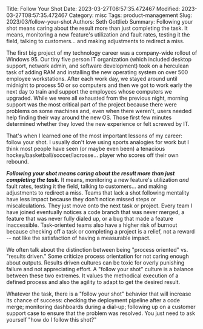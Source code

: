 Title: Follow Your Shot
Date: 2023-03-27T08:57:35.472467
Modified: 2023-03-27T08:57:35.472467
Category: misc
Tags: product-management
Slug: 2023/03/follow-your-shot
Authors: Seth Gottlieb
Summary: Following your shot means caring about the result more than just completing the task.  It means, monitoring a new feature's utilization and fault rates, testing it the field, talking to customers... and making adjustments to redirect a miss. 

The first big project of my technology career was a company-wide rollout of Windows 95. Our tiny five person IT organization (which included desktop support, network admin, and software development) took on a herculean task of adding RAM and installing the new operating system on over 500 employee workstations. After each work day, we stayed around until midnight to process 50 or so computers and then we got to work early the next day to train and support the employees whose computers we upgraded. While we were all exhausted from the previous night, morning support was the most critical part of the project because there were problems on some machines and, even when there weren't, users needed help finding their way around the new OS. Those first few minutes determined whether they loved the new experience or felt screwed by IT.  

That's when I learned one of the most important lessons of my career: follow your shot. I usually don't love using sports analogies for work but I think most people have seen (or maybe even been) a tenacious hockey/basketball/soccer/lacrosse... player who scores off their own rebound. 

***Following your shot means caring about the result more than just completing the task.*** It means, monitoring a new feature's utilization *and* fault rates, testing it the field, talking to customers... and making adjustments to redirect a miss. Teams that lack a shot following mentality have less impact because they don't notice missed steps or miscalculations. They just move onto the next task or project. Every team I have joined eventually notices a code branch that was never merged, a feature that was never fully dialed up, or a bug that made a feature inaccessible. Task-oriented teams also have a higher risk of burnout because checking off a task or completing a project is a relief, not a reward -- not like the satisfaction of having a measurable impact. 

We often talk about the distinction between being "process oriented" vs. "results driven." Some criticize process orientation for not caring enough about outputs. Results driven cultures can be toxic for overly punishing failure and not appreciating effort. A "follow your shot" culture is a balance between these two extremes. It values the methodical execution of a defined process and also the agility to adapt to get the desired result. 

Whatever the task, there is a "follow your shot" behavior that will increase its chance of success: checking the deployment pipeline after a code merge; monitoring dashboards during a dial-up; following up on a customer support case to ensure that the problem was resolved. You just need to ask yourself "how do I follow this shot?"


